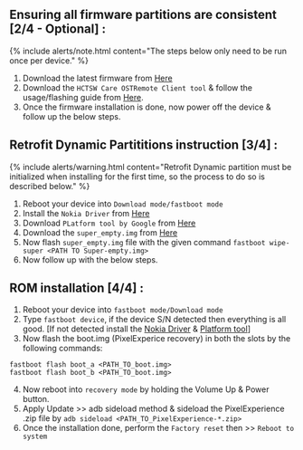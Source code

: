 ## Ensuring all firmware partitions are consistent [2/4 - Optional] :

{% include alerts/note.html content="The steps below only need to be run once per device." %}

1. Download the latest firmware from [Here](https://sourceforge.net/projects/fihsw-sdm660/files/PL2/FIHSW_PL2-415C-0-00WW-B01_600WW_10_20200501.full.lzma2.8196b83ea498b17a172bbb95f46b94cb3bab32404f2493a818e390f858a55eaf.7z/download)
2. Download the `HCTSW Care OSTRemote Client tool` & follow the usage/flashing guide from [Here](https://xdaforums.com/t/tools-hctsw-care-ostremote-client-batch-script-replacement-of-ost-la.4282019/).
3. Once the firmware installation is done, now power off the device & follow up the below steps.

## Retrofit Dynamic Partititions instruction [3/4] :

{% include alerts/warning.html content="Retrofit Dynamic partition must be initialized when installing for the first time, so the process to do so is described below." %}

1. Reboot your device into `Download mode/fastboot mode`
2. Install the `Nokia Driver` from [Here](https://github.com/StollD/nokia-driver-installer/raw/master/out/Phone_Nokia_USB_Driver_v1.4.0.exe)
3. Download `PLatform tool by Google` from [Here](https://developer.android.com/tools/releases/platform-tools)
4. Download the `super_empty.img` from [Here](https://github.com/Nokia-SDM660-Devices/device_nokia_PL2/releases/download/PL2-RDP/super_empty.img)
5. Now flash `super_empty.img` file with the given command
```fastboot wipe-super <PATH TO Super-empty.img>```
6. Now follow up with the below steps.

## ROM installation [4/4] :

1. Reboot your device into `fastboot mode/Download mode`
2. Type `fastboot device`, if the device S/N detected then everything is all good. [If not detected install the [Nokia Driver](https://github.com/StollD/nokia-driver-installer/raw/master/out/Phone_Nokia_USB_Driver_v1.4.0.exe) & [Platform tool](https://developer.android.com/tools/releases/platform-tools)]
3. Now flash the boot.img (PixelExperice recovery) in both the slots by the following commands:
```
fastboot flash boot_a <PATH_TO_boot.img>
fastboot flash boot_b <PATH_TO_boot.img>
```
4. Now reboot into `recovery mode` by holding the Volume Up & Power button.
5. Apply Update >> adb sideload method & sideload the PixelExperience .zip file by `adb sideload <PATH_TO_PixelExperience-*.zip>`
6. Once the installation done, perform the `Factory reset` then >> `Reboot to system`